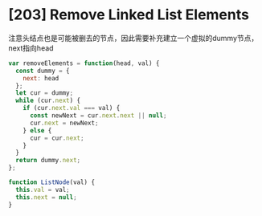 # [203] Remove Linked List Elements

注意头结点也是可能被删去的节点，因此需要补充建立一个虚拟的dummy节点，next指向head

```js
var removeElements = function(head, val) {
  const dummy = {
    next: head
  };
  let cur = dummy;
  while (cur.next) {
    if (cur.next.val === val) {
      const newNext = cur.next.next || null;
      cur.next = newNext;
    } else {
      cur = cur.next;
    }
  }
  return dummy.next;
};

function ListNode(val) {
  this.val = val;
  this.next = null;
}
```
